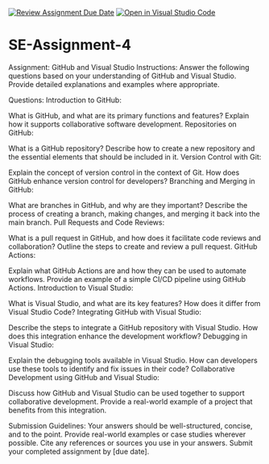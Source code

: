 [![Review Assignment Due Date](https://classroom.github.com/assets/deadline-readme-button-22041afd0340ce965d47ae6ef1cefeee28c7c493a6346c4f15d667ab976d596c.svg)](https://classroom.github.com/a/GvXCZgfk)
[![Open in Visual Studio Code](https://classroom.github.com/assets/open-in-vscode-2e0aaae1b6195c2367325f4f02e2d04e9abb55f0b24a779b69b11b9e10269abc.svg)](https://classroom.github.com/online_ide?assignment_repo_id=15300311&assignment_repo_type=AssignmentRepo)
# SE-Assignment-4
Assignment: GitHub and Visual Studio
Instructions:
Answer the following questions based on your understanding of GitHub and Visual Studio. Provide detailed explanations and examples where appropriate.

Questions:
Introduction to GitHub:

What is GitHub, and what are its primary functions and features? Explain how it supports collaborative software development.
Repositories on GitHub:

What is a GitHub repository? Describe how to create a new repository and the essential elements that should be included in it.
Version Control with Git:

Explain the concept of version control in the context of Git. How does GitHub enhance version control for developers?
Branching and Merging in GitHub:

What are branches in GitHub, and why are they important? Describe the process of creating a branch, making changes, and merging it back into the main branch.
Pull Requests and Code Reviews:

What is a pull request in GitHub, and how does it facilitate code reviews and collaboration? Outline the steps to create and review a pull request.
GitHub Actions:

Explain what GitHub Actions are and how they can be used to automate workflows. Provide an example of a simple CI/CD pipeline using GitHub Actions.
Introduction to Visual Studio:

What is Visual Studio, and what are its key features? How does it differ from Visual Studio Code?
Integrating GitHub with Visual Studio:

Describe the steps to integrate a GitHub repository with Visual Studio. How does this integration enhance the development workflow?
Debugging in Visual Studio:

Explain the debugging tools available in Visual Studio. How can developers use these tools to identify and fix issues in their code?
Collaborative Development using GitHub and Visual Studio:

Discuss how GitHub and Visual Studio can be used together to support collaborative development. Provide a real-world example of a project that benefits from this integration.


Submission Guidelines:
Your answers should be well-structured, concise, and to the point.
Provide real-world examples or case studies wherever possible.
Cite any references or sources you use in your answers.
Submit your completed assignment by [due date].
